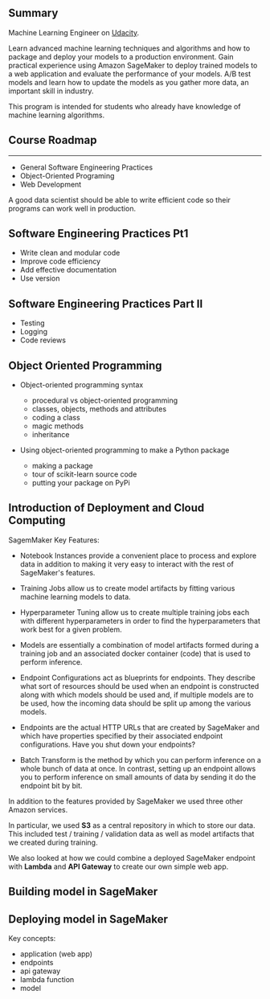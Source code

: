 
Summary
---

Machine Learning Engineer on [Udacity](https://www.udacity.com/course/machine-learning-engineer-nanodegree--nd009t).

Learn advanced machine learning techniques and algorithms and how to package and deploy your models to a production environment. Gain practical experience using Amazon SageMaker to deploy trained models to a web application and evaluate the performance of your models. A/B test models and learn how to update the models as you gather more data, an important skill in industry.

This program is intended for students who already have knowledge of machine learning algorithms.


Course Roadmap
---
---

* General Software Engineering Practices
* Object-Oriented Programing
* Web Development

A good data scientist should be able to write efficient code so their programs can work well in production.


Software Engineering Practices Pt1
---
* Write clean and modular code
* Improve code efficiency
* Add effective documentation
* Use version


Software Engineering Practices Part II
---
* Testing
* Logging
* Code reviews

Object Oriented Programming
---
* Object-oriented programming syntax

  * procedural vs object-oriented programming
  * classes, objects, methods and attributes
  * coding a class
  * magic methods
  * inheritance

* Using object-oriented programming to make a Python package

  * making a package
  * tour of scikit-learn source code
  * putting your package on PyPi

Introduction of Deployment and Cloud Computing
---

SagemMaker Key Features:

* Notebook Instances provide a convenient place to process and explore data in addition to making it very easy to interact with the rest of SageMaker's features.

* Training Jobs allow us to create model artifacts by fitting various machine learning models to data.

* Hyperparameter Tuning allow us to create multiple training jobs each with different hyperparameters in order to find the hyperparameters that work best for a given problem.

* Models are essentially a combination of model artifacts formed during a training job and an associated docker container (code) that is used to perform inference.

* Endpoint Configurations act as blueprints for endpoints. They describe what sort of resources should be used when an endpoint is constructed along with which models should be used and, if multiple models are to be used, how the incoming data should be split up among the various models.

* Endpoints are the actual HTTP URLs that are created by SageMaker and which have properties specified by their associated endpoint configurations. Have you shut down your endpoints?

* Batch Transform is the method by which you can perform inference on a whole bunch of data at once. In contrast, setting up an endpoint allows you to perform inference on small amounts of data by sending it do the endpoint bit by bit.

In addition to the features provided by SageMaker we used three other Amazon services.

In particular, we used **S3** as a central repository in which to store our data. This included test / training / validation data as well as model artifacts that we created during training.

We also looked at how we could combine a deployed SageMaker endpoint with **Lambda** and **API Gateway** to create our own simple web app.

Building model in SageMaker
---

Deploying model in SageMaker
---
Key concepts:

- application (web app)
- endpoints
- api gateway
- lambda function
- model
